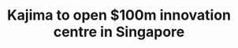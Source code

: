 ---
title: "Kajima to open $100m innovation centre in Singapore"
permalink: https://www.straitstimes.com/business/property/kajima-to-open-100m-innovation-centre-in-singapore
---